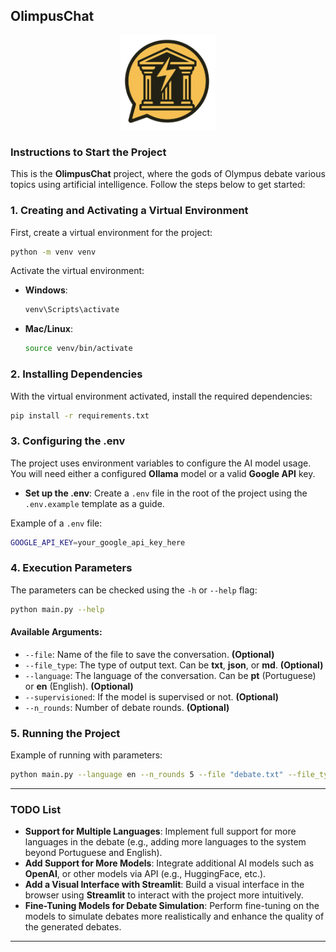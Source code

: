 ## **OlimpusChat**

<p align="center">
  <img src="./images/olimpus_logo.png" alt="estuda-ai" width="30%">
</p>

### **Instructions to Start the Project**

This is the **OlimpusChat** project, where the gods of Olympus debate various topics using artificial intelligence. Follow the steps below to get started:

### **1. Creating and Activating a Virtual Environment**

First, create a virtual environment for the project:

```bash
python -m venv venv
```

Activate the virtual environment:

- **Windows**:
  ```bash
  venv\Scripts\activate
  ```

- **Mac/Linux**:
  ```bash
  source venv/bin/activate
  ```

### **2. Installing Dependencies**

With the virtual environment activated, install the required dependencies:

```bash
pip install -r requirements.txt
```

### **3. Configuring the .env**

The project uses environment variables to configure the AI model usage. You will need either a configured **Ollama** model or a valid **Google API** key.

- **Set up the .env**: Create a `.env` file in the root of the project using the `.env.example` template as a guide.

Example of a `.env` file:

```bash
GOOGLE_API_KEY=your_google_api_key_here
```

### **4. Execution Parameters**

The parameters can be checked using the `-h` or `--help` flag:

```bash
python main.py --help
```

#### **Available Arguments**:

- `--file`: Name of the file to save the conversation. **(Optional)**
- `--file_type`: The type of output text. Can be **txt**, **json**, or **md**. **(Optional)**
- `--language`: The language of the conversation. Can be **pt** (Portuguese) or **en** (English). **(Optional)**
- `--supervisioned`: If the model is supervised or not. **(Optional)**
- `--n_rounds`: Number of debate rounds. **(Optional)**

### **5. Running the Project**

Example of running with parameters:

```bash
python main.py --language en --n_rounds 5 --file "debate.txt" --file_type json
```

---

### **TODO List**

- **Support for Multiple Languages**: Implement full support for more languages in the debate (e.g., adding more languages to the system beyond Portuguese and English).
- **Add Support for More Models**: Integrate additional AI models such as **OpenAI**, or other models via API (e.g., HuggingFace, etc.).
- **Add a Visual Interface with Streamlit**: Build a visual interface in the browser using **Streamlit** to interact with the project more intuitively.
- **Fine-Tuning Models for Debate Simulation**: Perform fine-tuning on the models to simulate debates more realistically and enhance the quality of the generated debates.

---
